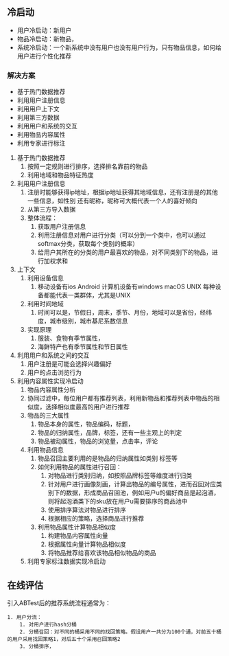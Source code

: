 ## 冷启动

- 用户冷启动：新用户
- 物品冷启动：新物品，
- 系统冷启动：一个新系统中没有用户也没有用户行为，只有物品信息，如何给用户进行个性化推荐

### 解决方案

- 基于热门数据推荐
- 利用用户注册信息
- 利用用户上下文
- 利用第三方数据
- 利用用户和系统的交互
- 利用物品内容属性
- 利用专家进行标注

1. 基于热门数据推荐
   1. 按照一定规则进行排序，选择排名靠前的物品
   2. 利用地域和物品特征热度
2. 利用用户注册信息
   1. 注册时能够获得ip地址，根据ip地址获得其地域信息，还有注册是的其他一些信息，如性别	还有昵称，昵称可大概代表一个人的喜好倾向
   2. 从第三方导入数据
   3. 整体流程：
      1. 获取用户注册信息
      2. 利用注册信息对用户进行分类（可以分到一个类中，也可以通过softmax分类，获取每个类别的概率）
      3. 给用户其所在的分类的用户最喜欢的物品，对不同类别下的物品，进行加权求和
3. 上下文
   1. 利用设备信息
      1. 移动设备有ios Android 计算机设备有windows macOS  UNIX 每种设备都能代表一类群体，尤其是UNIX
   2. 利用时间地域
      1. 时间可以是，节假日，周末，季节、月份，地域可以是省份，经纬度，城市级别，城市基尼系数信息
   3. 实现原理
      1. 服装、食物有季节属性，
      2. 海鲜特产也有季节属性和节日属性
4. 利用用户和系统之间的交互
   1. 用户注册是可能会选择兴趣偏好
   2. 用户的点击浏览行为
5. 利用内容属性实现冷启动
   1. 物品内容属性分析
   2. 协同过滤中，每位用户都有推荐列表，利用新物品和推荐列表中物品的相似度，选择相似度最高的用户进行推荐
   3. 物品的三大属性
      1. 物品本身的属性，物品编码，标题，
      2. 物品的归纳属性，品牌，标签，还有一些主观上的判定
      3. 物品被动属性，物品的浏览量，点击率，评论
   4. 利用物品信息
      1. 物品召回主要利用的是物品的归纳属性如类别 标签等
      2. 如何利用物品的属性进行召回：
         1. 对物品进行类别归纳，如按照品牌标签等维度进行归类
         2. 针对用户进行画像刻画，计算出物品的编号属性，进而召回对应类别下的数据，形成商品召回池，例如用户u的偏好商品是起泡酒，则将起泡酒类下的sku放在用户u需要排序的商品池中
         3. 使用排序算法对物品进行排序
         4. 根据相应的策略，选择商品进行推荐
      3. 利用物品属性计算物品相似度
         1. 构建物品内容属性向量
         2. 根据属性向量计算物品相似度
         3. 将物品推荐给喜欢该物品相似物品的商品
   5. 利用专家标注数据实现冷启动





## 在线评估

引入ABTest后的推荐系统流程通常为：

 	1. 用户分流：
      	1. 对用户进行hash分桶
      	2. 分桶召回：对不同的桶采用不同的找回策略。假设用户一共分为100个通，对前五十桶的用户采用找回策略1，对后五十个采用召回策略2
      	3. 分桶排序，